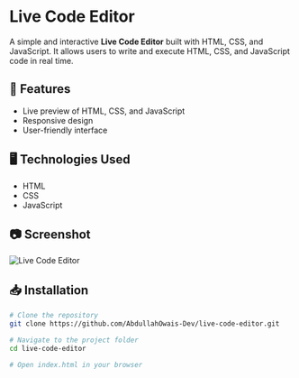 # Live Code Editor

A simple and interactive **Live Code Editor** built with HTML, CSS, and JavaScript. It allows users to write and execute HTML, CSS, and JavaScript code in real time.

## 🚀 Features
- Live preview of HTML, CSS, and JavaScript
- Responsive design
- User-friendly interface

## 🖥️ Technologies Used
- HTML
- CSS
- JavaScript

## 📷 Screenshot
![Live Code Editor](https://via.placeholder.com/800x400)  

## 📥 Installation
```bash
# Clone the repository
git clone https://github.com/AbdullahOwais-Dev/live-code-editor.git

# Navigate to the project folder
cd live-code-editor

# Open index.html in your browser
```
